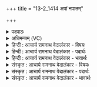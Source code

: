 +++
title = "13-2_1414 अपां नपातम्"

+++
<details><summary>पदपाठः</summary>

अ꣣पा꣢म्। न꣡पा꣢꣯तम्। सु꣣भ꣡ग꣢म्। सु꣣। भ꣡ग꣢꣯म्। सु꣣दी꣡दि꣢तिम्। सु꣣। दी꣡दि꣢꣯तिम्। अ꣣ग्नि꣢म्। उ꣣। श्रे꣡ष्ठ꣢꣯शोचिषम्। श्रे꣡ष्ठ꣢꣯। शो꣣चिषम्। सः꣢। नः꣣। मि꣣त्र꣡स्य꣢। मि꣣। त्र꣡स्य꣢꣯। व꣡रु꣢꣯णस्य। सः। अ꣣पा꣢म्। आ। सु꣣म्न꣢म्। य꣣क्षते। दिवि꣢। १४१४।
</details>

<details><summary>अधिमन्त्रम् (VC)</summary>

- अग्निः
- सौभरि: काण्व:
- काकुभः प्रगाथः (विषमा ककुबुष्णिक्, समा सतोबृहती)
- पञ्चमः
</details>

<details><summary>हिन्दी : आचार्य रामनाथ वेदालंकार - विषयः</summary>

अगले मन्त्र में एक साथ परमात्मा,राजा और आचार्य तीनों का विषय है।
</details>

<details><summary>हिन्दी : आचार्य रामनाथ वेदालंकार - पदार्थः</summary>

पदार्थान्वय -  (अपाम्)उत्कृष्ट प्राणों वा उत्कृष्ट कर्मों को(नपातम्)अधःपतित न करनेवाले, (सुभगम्)अत्यधिक यशस्वी, (सुदीदितिम्)उत्कृष्ट तेज देनेवाले, (श्रेष्ठशोचिषम्)उत्तम तेज से युक्त(अग्निम् उ)मार्गदर्शक परमात्मा,राजा वा आचार्य को,हम(ववृमहे)वरण करते हैं।(सः)वह परमात्मा राजा वा आचार्य(मित्रस्य)सूर्य वा प्राण के, (वरुणस्य)वायु,बिजली वा अपान के(सः)वह परमात्मा राजा वा आचार्य(अपाम्)जलों के,व्याप्त लोकों के वा प्राणों के(सुम्नम्)सुख व सुखदायक ज्ञान को(नः)हमारे(दिवि)तेजोमय जीवात्मा में(आ यक्षते)प्राप्त कराये।[यहाँ ‘ववृमहे’ पद पूर्व मन्त्र से लाया गया है]॥२॥
</details>

<details><summary>हिन्दी : आचार्य रामनाथ वेदालंकार - भावार्थः</summary>

भावार्थ -  जैसे जगदीश्वर सबकी उन्नति करनेवाला, यशस्वी, तेजस्वी, तेज देनेवाला, सुखदाता और ज्ञानप्रदाता है, वैसे ही राजा और आचार्य को भी होना चाहिये ॥२॥ इस खण्ड में परमात्मा, राजा और आचार्य के गुणों का वर्णन होने से इस खण्ड की पूर्व खण्ड के साथ सङ्गति है ॥ बारहवें अध्याय में चतुर्थ खण्ड समाप्त ॥
</details>

<details><summary>संस्कृत : आचार्य रामनाथ वेदालंकार - विषयः</summary>

अथ युगपत् परमात्मनृपत्याचार्याणां विषयमाह।
</details>

<details><summary>संस्कृत : आचार्य रामनाथ वेदालंकार - पदार्थः</summary>

पदार्थान्वय -  (अपाम्)उत्कृष्टप्राणानाम् उत्कृष्टकर्मणां वा(नपातम्)अधो न पातयितारम्, (सुभगम्)सुयशसम्, (सुदीदितिम्)शोभनदीप्तिप्रदम्।[दीदयति ज्वलतिकर्मा। निघं० १।१६।] (श्रेष्ठशोचिषम्)उत्तमवर्चसम्(अग्निम् उ)मार्गदर्शकम् परमात्मानं नृपतिम् आचार्यं च वयं(ववृमहे)वृण्महे इति पूर्वेण सम्बन्धः।(सः)असौ परमात्मा नृपतिराचार्यो वा(मित्रस्य)सूर्यस्य,प्राणस्य वा, (वरुणस्य)वायोः विद्युतोऽपानस्य वा, (सः)असौ परमात्मा नृपतिः आचार्यो वा(अपाम्)उदकानाम्,व्याप्तानां लोकानां,प्राणानां वा(सुम्नम्)सुखम्,सुखकरं ज्ञानम्(नः)अस्माकम्(दिवि)द्योतमाने आत्मनि(आ यक्षते)आगमयेत्।[यजतेर्विध्यर्थे लेटि सिपि प्रथमैकवचने रूपम्]॥२॥
</details>

<details><summary>संस्कृत : आचार्य रामनाथ वेदालंकार - भावार्थः</summary>

भावार्थ -  यथा जगदीश्वरः सर्वेषामुन्नायको यशस्वी तेजस्वी तेजःप्रदाता सुखयिता ज्ञानप्रदाता चास्ति तथैव नृपतिनाऽऽचार्येण च भाव्यम् ॥२॥ अस्मिन् खण्डे परमात्मनृपत्याचार्याणां विषयवर्णनादेतस्य खण्डस्य पूर्वखण्डेन संगतिरस्ति ॥
</details>